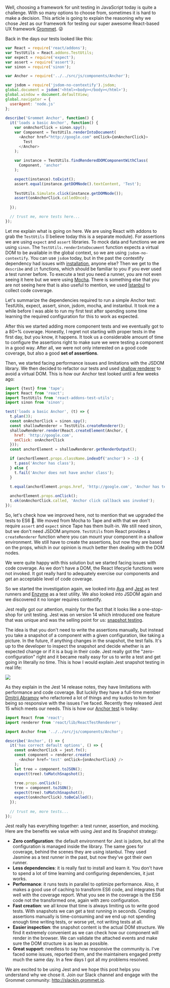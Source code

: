 Well, choosing a framework for unit testing in JavaScript today is quite a challenge. With so many options to choose from, sometimes it is hard to make a decision. This article is going to explain the reasoning why we chose Jest as our framework for testing our super awesome React-based UX framework [Grommet](https://github.com/grommet/grommet). :stuck_out_tongue_winking_eye: 

Back in the days our tests looked like this:

```javascript
var React = require('react/addons');
var TestUtils = React.addons.TestUtils;
var expect = require('expect');
var assert = require('assert');
var sinon = require('sinon');

var Anchor = require('../../src/js/components/Anchor');

var jsdom = require('jsdom-no-contextify').jsdom;
global.document = jsdom('<html><body></body></html>');
global.window = document.defaultView;
global.navigator = {
  userAgent: 'node.js'
};
  
describe('Grommet Anchor', function() {
  it('loads a basic Anchor', function() {
    var onAnchorClick = sinon.spy();
    var Component = TestUtils.renderIntoDocument(
      <Anchor href="http://google.com" onClick={onAnchorClick}>
        Test
      </Anchor>
    );
    
    var instance = TestUtils.findRenderedDOMComponentWithClass(
      Component, 'anchor'
    );

    expect(instance).toExist();
    assert.equal(instance.getDOMNode().textContent, 'Test');
	
    TestUtils.Simulate.click(instance.getDOMNode());
    assert(onAnchorClick.calledOnce);
	
  });

  // trust me, more tests here...
});
```

Let me explain what is going on here. We are using React with addons to grab the `TestUtils` (I believe today this is a separate module). For assertions we are using `expect` and `assert` libraries. To mock data and functions we are using `sinon`. The `TestUtils.renderIntoDocument` function expects a virtual DOM to be available in the global context, so we are using `jsdom-no-contextify`. You can use `jsdom` today, but in the past the contextify dependency had issues with [installation](https://github.com/tmpvar/jsdom/issues/378), anyone else? Then we get to the `describe` and `it` functions, which should be familiar to you if you ever used a test runner before. To execute a test you need a runner, you are not even seeing it here but we were using [Mocha](https://mochajs.org). There is something else that you are not seeing here that is also useful to mention, we used [Istanbul](https://github.com/gotwarlost/istanbul) to collect code coverage.

Let's summarize the dependencies required to run a simple Anchor test: TestUtils, expect, assert, sinon, jsdom, mocha, and instanbul. It took me a while before I was able to run my first test after spending some time learning the required configuration for this to work as expected.

After this we started adding more component tests and we eventually got to a 80+% coverage. Honestly, I regret not starting with proper tests in the first day, but you know, it happens. It took us a considerable amount of time to configure the assertions right to make sure we were testing a component in a good way. After all, we were not only interested on a good code coverage, but also a good **set of assertions**.

Then, we started facing performance issues and limitations with the JSDOM library. We then decided to refactor our tests and used [shallow renderer](https://facebook.github.io/react/docs/test-utils.html#shallow-rendering) to avoid a virtual DOM. This is how our Anchor test looked until a few weeks ago:

```javascript
import {test} from 'tape';
import React from 'react';
import TestUtils from 'react-addons-test-utils';
import sinon from 'sinon';

test('loads a basic Anchor', (t) => {
  t.plan(3);
  const onAnchorClick = sinon.spy();
  const shallowRenderer = TestUtils.createRenderer();
  shallowRenderer.render(React.createElement(Anchor, { 
    href: 'http://google.com',
    onClick: onAnchorClick
  }));
  const anchorElement = shallowRenderer.getRenderOutput();

  if (anchorElement.props.className.indexOf('anchor') > -1) {
    t.pass('Anchor has class');
  } else {
    t.fail('Anchor does not have anchor class');
  }

  t.equal(anchorElement.props.href, 'http://google.com', 'Anchor has test href');
  
  anchorElement.props.onClick();
  t.ok(onAnchorClick.called, 'Anchor click callback was invoked');
});
```

So, let's check how we improved here, not to mention that we upgraded the tests to ES6 :tada:. We moved from Mocha to Tape and with that we don't require `assert` and `expect` since Tape has them built-in. We still need sinon, but we don't need JSDOM anymore. `TestUtils` from React provides a `createRenderer` function where you can mount your component in a shallow environment. We still have to create the assertions, but now they are based on the props, which in our opinion is much better then dealing with the DOM nodes.

We were quite happy with this solution but we started facing issues with code coverage. As we don't have a DOM, the React lifecycle functions were not invoked. It got really hard to adequately exercise our components and get an acceptable level of code coverage.

So we started the investigation again, we looked into [Ava](https://github.com/avajs/ava) and [Jest](https://facebook.github.io/jest/) as test runners and [Enzyme](https://github.com/airbnb/enzyme) as a test utility. We also looked into JSDOM again and we discovered it no longer requires contextify.

Jest really got our attention, mainly for the fact that it looks like a one-stop-shop for unit testing. Jest was on version 14 which introduced one feature that was unique and was the selling point for us: [snapshot testing](https://facebook.github.io/jest/blog/2016/07/27/jest-14.html).

The idea is that you don't need to write the assertions manually, but instead you take a snapshot of a component with a given configuration, like taking a picture. In the future, if anything changes in the snapshot, the test fails. It's up to the developer to inspect the snapshot and decide whether is an expected change or if it is a bug in their code. Jest really got the "zero-configuration" right and it became really easy for us to write a test and get going in literally no time. This is how I would explain Jest snapshot testing in real life:

![](http://i.giphy.com/tytmsBazx7SYE.gif)

As they explain in the Jest 14 release notes, they have limitations with performance and code coverage. But luckily they have a full-time member [Dmitrii Abramov](https://github.com/dmitriiabramov) who refactored a lot of things and my kudos to him for being so responsive with the issues I've faced. Recently they released Jest 15 which meets our needs.  This is how our [Anchor test](https://github.com/grommet/grommet/blob/master/__tests__/components/Anchor-test.js) is today:

```javascript
import React from 'react';
import renderer from 'react/lib/ReactTestRenderer';

import Anchor from '../../src/js/components/Anchor';

describe('Anchor', () => {
  it('has correct default options', () => {
    const onAnchorClick = jest.fn();
    const component = renderer.create(
      <Anchor href='test' onClick={onAnchorClick} />
    );
    let tree = component.toJSON();
    expect(tree).toMatchSnapshot();
	
    tree.props.onClick();
    tree = component.toJSON();
    expect(tree).toMatchSnapshot();
    expect(onAnchorClick).toBeCalled();
  });
  
  // trust me, more tests...
});
```

Jest really has everything together: a test runner, assertion, and mocking. Here are the benefits we value with using Jest and its Snapshot strategy:

* **Zero configuration**: the default environment for Jest is jsdom, but all the configuration is managed inside the library. The same goes for coverage, behind the scenes they are using istanbul. They used Jasmine as a test runner in the past, but now they've got their own runner.
* **Less dependencies**: it is really fast to install and learn it. You don't have to spend a lot of time learning and configuring dependencies, it just works.
* **Performance**: it runs tests in parallel to optimize performance. Also, it makes a good use of caching to transform ES6 code, and integrates that well with the coverage report. What you see in the coverage is the ES6 code not the transformed one, again with zero configuration.
* **Fast creation**: we all know that time is always limiting us to write good tests. With snapshots we can get a test running in seconds. Creating assertions manually is time-consuming and we end up not spending enough time writing tests, or worse yet, not writing tests at all.
* **Easier inspection**: the snapshot content is the actual DOM structure. We find it extremely convenient as we can check how our component will render in the browser. We can validate the attached events and make sure the DOM structure is as lean as possible.
* **Great support**: needless to say how responsive the community is. I've faced some issues, reported them, and the maintainers engaged pretty much the same day. In a few days I got all my problems resolved.

We are excited to be using Jest and we hope this post helps you understand why we chose it. Join our Slack channel and engage with the Grommet community: http://slackin.grommet.io.
